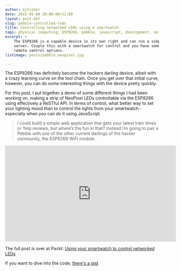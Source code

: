 ```yaml
---
author: ajfisher
date: 2015-05-04 20:00:00+11:00
layout: post.hbt
slug: pebble-controlled-leds
title: Controlling networked LEDs using a smartwatch
tags: physical computing, ESP8266, pebble, javascript, development, ubicomp, IoT, hardware
excerpt: >
    The ESP8266 is a capable device in its own right and can run a simple web
    server. Couple this with a smartwatch for control and you have some interesting
    remote control options.
listimage: posts/pebble_neopixel.jpg

---
```


The ESP8266 has definitely become the hackers darling device, albeit with a
crazy learning curve on the tool chain. Once you get over that initial curve,
however, you can do some interesting things with the device pretty quickly.

For this post, I put together a demo of some different things I had been working
on, making a strip of NeoPixel LEDs controllable via the ESP8266 using effectively
a ReSTful API. In terms of control, what better way to set your lighting mood
than to control the lights from your smartwatch - especially when you can
do it using JavaScript.

> I could build a simple web application that gets your latest train times or
Yelp reviews, but where’s the fun in that? Instead I’m going to pair a
Pebble with one of the other current darlings of the hacker community, the
ESP8266 WiFi module.

<p class="mediacontainer"><iframe title="Controlled LEDs via Pebble Smartwatch" width="560" height="315" src="https://www.youtube.com/embed/BeIQ47WBVXs" frameborder="0" allowfullscreen></iframe></p>

The full post is over at Packt:
[Using your smartwatch to control networked LEDs](https://www.packtpub.com/books/content/using-your-smart-watch-control-networked-leds)

If you want to dive into the code, [there's a gist](https://gist.github.com/ajfisher/ee6fadcd837a0f46be8d)
